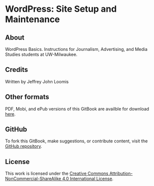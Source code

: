 # WordPress: Site Setup and Maintenance

## About

WordPress Basics. Instructions for Journalism, Advertising, and Media Studies students at UW-Milwaukee.

## Credits

Written by Jeffrey John Loomis

## Other formats

PDF, Mobi, and ePub versions of this GitBook are availble for download [here](https://www.gitbook.com/book/jjloomis/wordpress-basics/details).

## GitHub

To fork this GitBook, make suggestions, or contribute content, visit the [GitHub repository](https://github.com/jjloomis/wordpress-basics).

## License

This work is licensed under the [Creative Commons Attribution-NonCommercial-ShareAlike 4.0 International License](https://creativecommons.org/licenses/by-nc-sa/4.0/).


